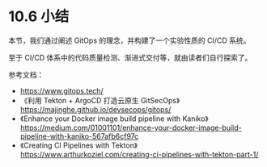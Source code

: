 # 10.6 小结

本节，我们通过阐述 GitOps 的理念，并构建了一个实验性质的 CI/CD 系统。

至于 CI/CD 体系中的代码质量检测、渐进式交付等，就由读者们自行探索了。

参考文档：
- https://www.gitops.tech/
- 《利用 Tekton + ArgoCD 打造云原生 GitSecOps》 https://majinghe.github.io/devsecops/gitops/
- 《Enhance your Docker image build pipeline with Kaniko》https://medium.com/01001101/enhance-your-docker-image-build-pipeline-with-kaniko-567afb6cf97c
- 《Creating CI Pipelines with Tekton》https://www.arthurkoziel.com/creating-ci-pipelines-with-tekton-part-1/